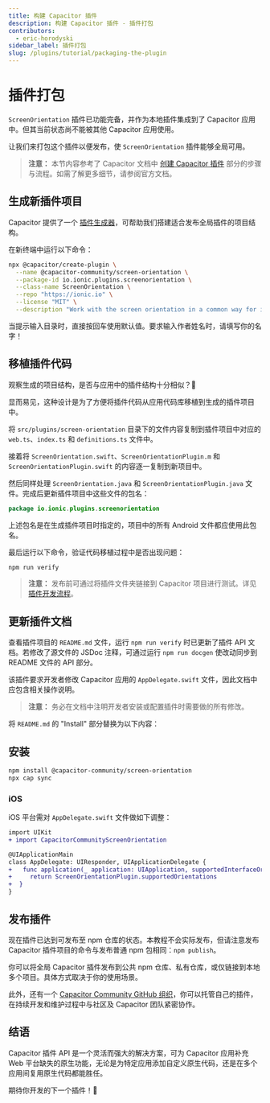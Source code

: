 ```yaml
---
title: 构建 Capacitor 插件
description: 构建 Capacitor 插件 - 插件打包
contributors:
  - eric-horodyski
sidebar_label: 插件打包
slug: /plugins/tutorial/packaging-the-plugin
---
```


# 插件打包

`ScreenOrientation` 插件已功能完备，并作为本地插件集成到了 Capacitor 应用中。但其当前状态尚不能被其他 Capacitor 应用使用。

让我们来打包这个插件以便发布，使 `ScreenOrientation` 插件能够全局可用。

> **注意：** 本节内容参考了 Capacitor 文档中 <a href="https://capacitorjs.com/docs/plugins/creating-plugins" target="_blank">创建 Capacitor 插件</a> 部分的步骤与流程。如需了解更多细节，请参阅官方文档。

## 生成新插件项目

Capacitor 提供了一个 <a href="https://github.com/ionic-team/create-capacitor-plugin" target="_blank">插件生成器</a>，可帮助我们搭建适合发布全局插件的项目结构。

在新终端中运行以下命令：

```bash
npx @capacitor/create-plugin \
  --name @capacitor-community/screen-orientation \
  --package-id io.ionic.plugins.screenorientation \
  --class-name ScreenOrientation \
  --repo "https://ionic.io" \
  --license "MIT" \
  --description "Work with the screen orientation in a common way for iOS, Android, and web"
```

当提示输入目录时，直接按回车使用默认值。要求输入作者姓名时，请填写你的名字！

## 移植插件代码

观察生成的项目结构，是否与应用中的插件结构十分相似？🤔

显而易见，这种设计是为了方便将插件代码从应用代码库移植到生成的插件项目中。

将 `src/plugins/screen-orientation` 目录下的文件内容复制到插件项目中对应的 `web.ts`、`index.ts` 和 `definitions.ts` 文件中。

接着将 `ScreenOrientation.swift`、`ScreenOrientationPlugin.m` 和 `ScreenOrientationPlugin.swift` 的内容逐一复制到新项目中。

然后同样处理 `ScreenOrientation.java` 和 `ScreenOrientationPlugin.java` 文件。完成后更新插件项目中这些文件的包名：

```java
package io.ionic.plugins.screenorientation
```

上述包名是在生成插件项目时指定的，项目中的所有 Android 文件都应使用此包名。

最后运行以下命令，验证代码移植过程中是否出现问题：

```bash
npm run verify
```

> **注意：** 发布前可通过将插件文件夹链接到 Capacitor 项目进行测试。详见 <a href="https://capacitorjs.com/docs/plugins/workflow#local-testing" target="_blank">插件开发流程</a>。

## 更新插件文档

查看插件项目的 `README.md` 文件，运行 `npm run verify` 时已更新了插件 API 文档。若修改了源文件的 JSDoc 注释，可通过运行 `npm run docgen` 使改动同步到 README 文件的 API 部分。

该插件要求开发者修改 Capacitor 应用的 `AppDelegate.swift` 文件，因此文档中应包含相关操作说明。

> **注意：** 务必在文档中注明开发者安装或配置插件时需要做的所有修改。

将 `README.md` 的 "Install" 部分替换为以下内容：

## 安装

```bash
npm install @capacitor-community/screen-orientation
npx cap sync
```

### iOS

iOS 平台需对 `AppDelegate.swift` 文件做如下调整：

```diff
import UIKit
+ import CapacitorCommunityScreenOrientation

@UIApplicationMain
class AppDelegate: UIResponder, UIApplicationDelegate {
+   func application(_ application: UIApplication, supportedInterfaceOrientationsFor window: UIWindow?) -\> UIInterfaceOrientationMask {
+     return ScreenOrientationPlugin.supportedOrientations
+  }
}
```

## 发布插件

现在插件已达到可发布至 npm 仓库的状态。本教程不会实际发布，但请注意发布 Capacitor 插件项目的命令与发布普通 npm 包相同：`npm publish`。

你可以将全局 Capacitor 插件发布到公共 npm 仓库、私有仓库，或仅链接到本地多个项目。具体方式取决于你的使用场景。

此外，还有一个 <a href="https://github.com/capacitor-community/welcome" target="_blank">Capacitor Community GitHub 组织</a>，你可以托管自己的插件，在持续开发和维护过程中与社区及 Capacitor 团队紧密协作。

## 结语

Capacitor 插件 API 是一个灵活而强大的解决方案，可为 Capacitor 应用补充 Web 平台缺失的原生功能，无论是为特定应用添加自定义原生代码，还是在多个应用间复用原生代码都能胜任。

期待你开发的下一个插件！🎉